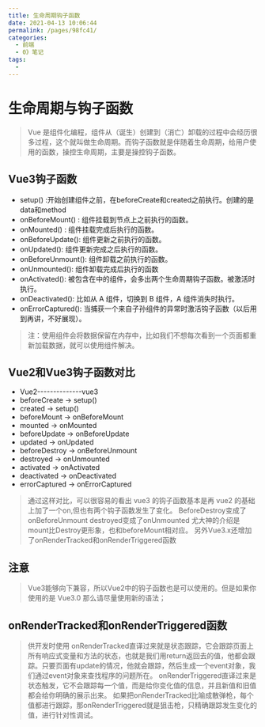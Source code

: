 ```yaml
---
title: 生命周期钩子函数
date: 2021-04-13 10:06:44
permalink: /pages/98fc41/
categories:
  - 前端
  - 0》笔记
tags:
  - 
---
```


# 生命周期与钩子函数
> Vue 是组件化编程，组件从（诞生）创建到（消亡）卸载的过程中会经历很多过程，这个就叫做生命周期。而钩子函数就是伴随着生命周期，给用户使用的函数，操控生命周期，主要是操控钩子函数。

## Vue3钩子函数
- setup() :开始创建组件之前，在beforeCreate和created之前执行。创建的是data和method
- onBeforeMount() : 组件挂载到节点上之前执行的函数。
- onMounted() : 组件挂载完成后执行的函数。
- onBeforeUpdate(): 组件更新之前执行的函数。
- onUpdated(): 组件更新完成之后执行的函数。
- onBeforeUnmount(): 组件卸载之前执行的函数。
- onUnmounted(): 组件卸载完成后执行的函数
- onActivated(): 被包含在<keep-alive>中的组件，会多出两个生命周期钩子函数。被激活时执行。
- onDeactivated(): 比如从 A 组件，切换到 B 组件，A 组件消失时执行。
- onErrorCaptured(): 当捕获一个来自子孙组件的异常时激活钩子函数（以后用到再讲，不好展现）。

>注：使用<keep-alive>组件会将数据保留在内存中，比如我们不想每次看到一个页面都重新加载数据，就可以使用<keep-alive>组件解决。

## Vue2和Vue3钩子函数对比

- Vue2--------------vue3
- beforeCreate  -> setup()
- created       -> setup()
- beforeMount   -> onBeforeMount
- mounted       -> onMounted
- beforeUpdate  -> onBeforeUpdate
- updated       -> onUpdated
- beforeDestroy -> onBeforeUnmount
- destroyed     -> onUnmounted
- activated     -> onActivated
- deactivated   -> onDeactivated
- errorCaptured -> onErrorCaptured

> 通过这样对比，可以很容易的看出 vue3 的钩子函数基本是再 vue2 的基础上加了一个on,但也有两个钩子函数发生了变化。
> BeforeDestroy变成了onBeforeUnmount
> destroyed变成了onUnmounted
> 尤大神的介绍是mount比Destroy更形象，也和beforeMount相对应。
> 另外Vue3.x还增加了onRenderTracked和onRenderTriggered函数

## 注意

> Vue3能够向下兼容，所以Vue2中的钩子函数也是可以使用的。但是如果你使用的是 Vue3.0 那么请尽量使用新的语法；

## onRenderTracked和onRenderTriggered函数

> 供开发时使用
> onRenderTracked直译过来就是状态跟踪，它会跟踪页面上所有响应式变量和方法的状态，也就是我们用return返回去的值，他都会跟踪。只要页面有update的情况，他就会跟踪，然后生成一个event对象，我们通过event对象来查找程序的问题所在。
> onRenderTriggered直译过来是状态触发，它不会跟踪每一个值，而是给你变化值的信息，并且新值和旧值都会给你明确的展示出来。
> 如果把onRenderTracked比喻成散弹枪，每个值都进行跟踪，那onRenderTriggered就是狙击枪，只精确跟踪发生变化的值，进行针对性调试。